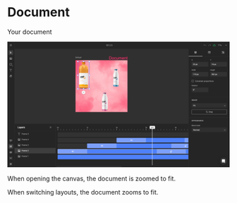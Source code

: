 # Document

Your document

![appscreen](editor-doc.png)

When opening the canvas, the document is zoomed to fit. 

When switching layouts, the document zooms to fit.